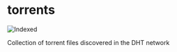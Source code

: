 torrents 
========
![Indexed](https://img.shields.io/badge/indexed-202584-blue)

Collection of torrent files discovered in the DHT network
